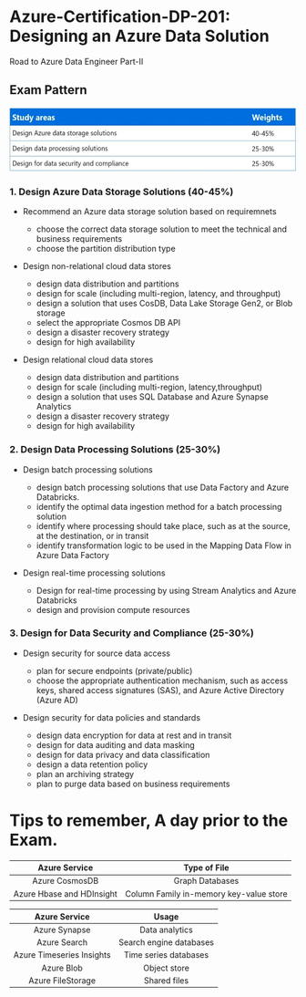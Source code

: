 # Azure-Certification-DP-201: Designing an Azure Data Solution
Road to Azure Data Engineer Part-II

## Exam Pattern

<img src="images/1.Exam-Pattern.jpg">

### 1. Design Azure Data Storage Solutions (40-45%)

- Recommend an Azure data storage solution based on requiremnets

  - choose the correct data storage solution to meet the technical and business requirements
  - choose the partition distribution type

- Design non-relational cloud data stores

  - design data distribution and partitions
  - design for scale (including multi-region, latency, and throughput)
  - design a solution that uses CosDB, Data Lake Storage Gen2, or Blob storage
  - select the appropriate Cosmos DB API
  - design a disaster recovery strategy
  - design for high availability

- Design relational cloud data stores

  - design data distribution and partitions
  - design for scale (including multi-region, latency,throughput)
  - design a solution that uses SQL Database and Azure Synapse Analytics
  - design a disaster recovery strategy
  - design for high availability

### 2. Design Data Processing Solutions (25-30%)

- Design batch processing solutions

  - design batch processing solutions that use Data Factory and Azure Databricks.
  - identify the optimal data ingestion method for a batch processing solution
  - identify where processing should take place, such as at the source, at the destination, or in transit
  - identify transformation logic to be used in the Mapping Data Flow in Azure Data Factory

- Design real-time processing solutions

  - Design for real-time processing by using Stream Analytics and Azure Databricks
  - design and provision compute resources

### 3. Design for Data Security and Compliance (25-30%)

- Design security for source data access

  - plan for secure endpoints (private/public)
  - choose the appropriate authentication mechanism, such as access keys, shared access signatures (SAS), and Azure Active Directory (Azure AD)

- Design security for data policies and standards

  - design data encryption for data at rest and in transit
  - design for data auditing and data masking
  - design for data privacy and data classification
  - design a data retention policy
  - plan an archiving strategy
  - plan to purge data based on business requirements


# Tips to remember, A day prior to the Exam.

| Azure Service | Type of File |
| :---: | :---: |
| Azure CosmosDB | Graph Databases |
| Azure Hbase and HDInsight | Column Family in-memory key-value store |

| Azure Service | Usage |
| :---: | :---: |
| Azure Synapse | Data analytics |
| Azure Search | Search engine databases |
| Azure Timeseries Insights | Time series databases |
| Azure Blob | Object store |
| Azure FileStorage | Shared files |
